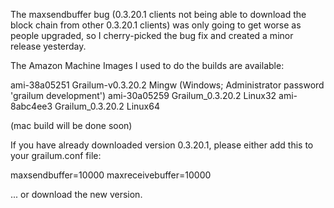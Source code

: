 The maxsendbuffer bug (0.3.20.1 clients not being able to download the block chain from other 0.3.20.1 clients) was only going to get
worse as people upgraded, so I cherry-picked the bug fix and created a minor release yesterday.

The Amazon Machine Images I used to do the builds are available:

  ami-38a05251   Grailum-v0.3.20.2 Mingw    (Windows; Administrator password 'grailum development')
  ami-30a05259   Grailum_0.3.20.2 Linux32
  ami-8abc4ee3   Grailum_0.3.20.2 Linux64

(mac build will be done soon)

If you have already downloaded version 0.3.20.1, please either add this to your grailum.conf file:

  maxsendbuffer=10000
  maxreceivebuffer=10000

... or download the new version.
